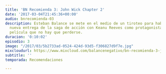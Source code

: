 ```yaml
---
title: 'BN Recomienda 3: John Wick Chapter 2'
date: '2017-03-04T21:45:36+00:00'
audio: bnrecomienda-03
description: Esteban Balance se mete en el medio de un tiroteo para hablarnos de esta
  nueva entrega de la saga de acción con Keanu Reeves como protagonista. Una gran
  película que no hay que perderse.
duracion: '0:10:02'
episodio: 3
image: "/2017/03/5b2733ad-0524-424d-93d5-f306827d9f7e.jpg"
mixcloudurl: https://www.mixcloud.com/balancenegativo/bn-recomienda-3-john-wick-chapter-2/
subtitle: ''
temporada: Recomendaciones

---
```

